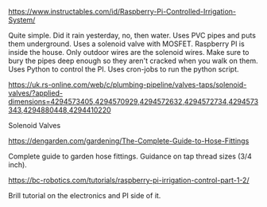 https://www.instructables.com/id/Raspberry-Pi-Controlled-Irrigation-System/

Quite simple. Did it rain yesterday, no, then water. Uses PVC pipes and puts them underground. Uses a solenoid valve with MOSFET. Raspberry PI is inside the house. Only outdoor wires are the solenoid wires. Make sure to bury the pipes deep enough so they aren't cracked when you walk on them. Uses Python to control the PI. Uses cron-jobs to run the python script.


https://uk.rs-online.com/web/c/plumbing-pipeline/valves-taps/solenoid-valves/?applied-dimensions=4294573405,4294570929,4294572632,4294572734,4294573343,4294880448,4294410220

Solenoid Valves


https://dengarden.com/gardening/The-Complete-Guide-to-Hose-Fittings

Complete guide to garden hose fittings. Guidance on tap thread sizes (3/4 inch).


https://bc-robotics.com/tutorials/raspberry-pi-irrigation-control-part-1-2/

Brill tutorial on the electronics and PI side of it.

